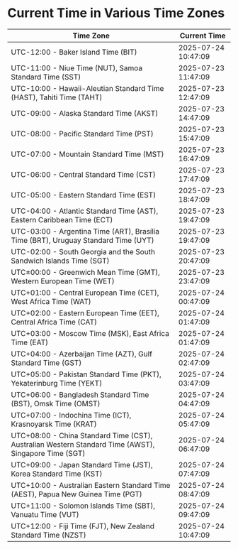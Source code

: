 # Current Time in Various Time Zones

| Time Zone | Current Time |
|-----------|--------------|
| UTC-12:00 - Baker Island Time (BIT) | 2025-07-24 10:47:09 |
| UTC-11:00 - Niue Time (NUT), Samoa Standard Time (SST) | 2025-07-23 11:47:09 |
| UTC-10:00 - Hawaii-Aleutian Standard Time (HAST), Tahiti Time (TAHT) | 2025-07-23 12:47:09 |
| UTC-09:00 - Alaska Standard Time (AKST) | 2025-07-23 14:47:09 |
| UTC-08:00 - Pacific Standard Time (PST) | 2025-07-23 15:47:09 |
| UTC-07:00 - Mountain Standard Time (MST) | 2025-07-23 16:47:09 |
| UTC-06:00 - Central Standard Time (CST) | 2025-07-23 17:47:09 |
| UTC-05:00 - Eastern Standard Time (EST) | 2025-07-23 18:47:09 |
| UTC-04:00 - Atlantic Standard Time (AST), Eastern Caribbean Time (ECT) | 2025-07-23 19:47:09 |
| UTC-03:00 - Argentina Time (ART), Brasília Time (BRT), Uruguay Standard Time (UYT) | 2025-07-23 19:47:09 |
| UTC-02:00 - South Georgia and the South Sandwich Islands Time (SGT) | 2025-07-23 20:47:09 |
| UTC±00:00 - Greenwich Mean Time (GMT), Western European Time (WET) | 2025-07-23 23:47:09 |
| UTC+01:00 - Central European Time (CET), West Africa Time (WAT) | 2025-07-24 00:47:09 |
| UTC+02:00 - Eastern European Time (EET), Central Africa Time (CAT) | 2025-07-24 01:47:09 |
| UTC+03:00 - Moscow Time (MSK), East Africa Time (EAT) | 2025-07-24 01:47:09 |
| UTC+04:00 - Azerbaijan Time (AZT), Gulf Standard Time (GST) | 2025-07-24 02:47:09 |
| UTC+05:00 - Pakistan Standard Time (PKT), Yekaterinburg Time (YEKT) | 2025-07-24 03:47:09 |
| UTC+06:00 - Bangladesh Standard Time (BST), Omsk Time (OMST) | 2025-07-24 04:47:09 |
| UTC+07:00 - Indochina Time (ICT), Krasnoyarsk Time (KRAT) | 2025-07-24 05:47:09 |
| UTC+08:00 - China Standard Time (CST), Australian Western Standard Time (AWST), Singapore Time (SGT) | 2025-07-24 06:47:09 |
| UTC+09:00 - Japan Standard Time (JST), Korea Standard Time (KST) | 2025-07-24 07:47:09 |
| UTC+10:00 - Australian Eastern Standard Time (AEST), Papua New Guinea Time (PGT) | 2025-07-24 08:47:09 |
| UTC+11:00 - Solomon Islands Time (SBT), Vanuatu Time (VUT) | 2025-07-24 09:47:09 |
| UTC+12:00 - Fiji Time (FJT), New Zealand Standard Time (NZST) | 2025-07-24 10:47:09 |
